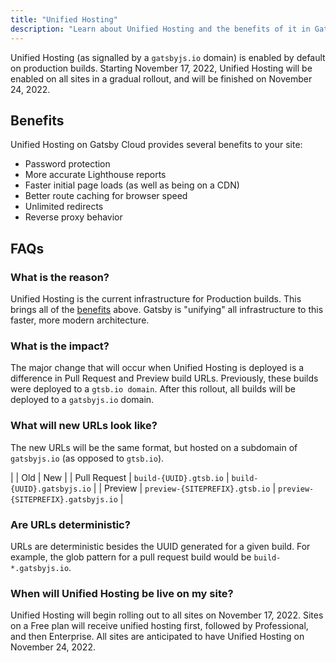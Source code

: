 ```yaml
---
title: "Unified Hosting"
description: "Learn about Unified Hosting and the benefits of it in Gatsby Cloud"
---
```


Unified Hosting (as signalled by a `gatsbyjs.io` domain) is enabled by default on production builds. Starting November 17, 2022, Unified Hosting will be enabled on all sites in a gradual rollout, and will be finished on November 24, 2022.

## Benefits

Unified Hosting on Gatsby Cloud provides several benefits to your site:

- Password protection
- More accurate Lighthouse reports
- Faster initial page loads (as well as being on a CDN)
- Better route caching for browser speed
- Unlimited redirects
- Reverse proxy behavior

## FAQs

### What is the reason?

Unified Hosting is the current infrastructure for Production builds. This brings all of the [benefits](#benefits) above. Gatsby is "unifying" all infrastructure to this faster, more modern architecture.

### What is the impact?

The major change that will occur when Unified Hosting is deployed is a difference in Pull Request and Preview build URLs. Previously, these builds were deployed to a `gtsb.io domain`. After this rollout, all builds will be deployed to a `gatsbyjs.io` domain.

### What will new URLs look like?

The new URLs will be the same format, but hosted on a subdomain of `gatsbyjs.io` (as opposed to `gtsb.io`).

| | Old | New |
| Pull Request | `build-{UUID}.gtsb.io` | `build-{UUID}.gatsbyjs.io` |
| Preview | `preview-{SITEPREFIX}.gtsb.io` | `preview-{SITEPREFIX}.gatsbyjs.io` |

### Are URLs deterministic?

URLs are deterministic besides the UUID generated for a given build. For example, the glob pattern for a pull request build would be `build-*.gatsbyjs.io`.

### When will Unified Hosting be live on my site?

Unified Hosting will begin rolling out to all sites on November 17, 2022. Sites on a Free plan will receive unified hosting first, followed by Professional, and then Enterprise. All sites are anticipated to have Unified Hosting on November 24, 2022.
